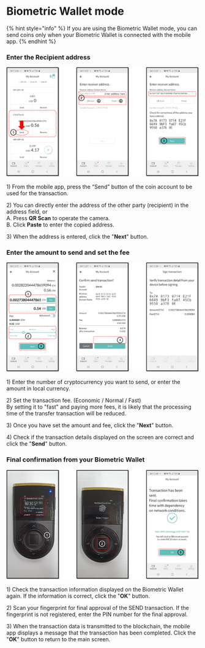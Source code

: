 # Biometric Wallet mode

{% hint style="info" %}
If you are using the Biometric Wallet mode, you can send coins only when your Biometric Wallet is connected with the mobile app. 
{% endhint %}

### Enter the Recipient address

![](../../.gitbook/assets/mode_biometric_send_01_en.png)

1\) From the mobile app, press the “Send” button of the coin account to be used for the transaction.

2\) You can directly enter the address of the other party \(recipient\) in the address field, or   
     A. Press **QR Scan** to operate the camera.   
     B. Click **Paste** to enter the copied address.

3\) When the address is entered, click the "**Next**" button.  


### Enter the amount to send and set the fee

![](../../.gitbook/assets/mode_biometric_send_02_en.png)

1\) Enter the number of cryptocurrency you want to send, or enter the amount in local currency.

2\) Set the transaction fee. \(Economic / Normal / Fast\)   
By setting it to "fast" and paying more fees, it is likely that the processing time of the transfer transaction will be reduced.

3\) Once you have set the amount and fee, click the "**Next**" button.

4\) Check if the transaction details displayed on the screen are correct and click the "**Send**" button.  


### Final confirmation from your Biometric Wallet

![](../../.gitbook/assets/mode_biometric_send_03_en.png)

1\) Check the transaction information displayed on the Biometric Wallet again. If the information is correct, click the "**OK**" button.

2\) Scan your fingerprint for final approval of the SEND transaction. If the fingerprint is not registered, enter the PIN number for the final approval.

3\) When the transaction data is transmitted to the blockchain, the mobile app displays a message that the transaction has been completed. Click the "**OK**" button to return to the main screen.

